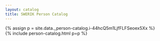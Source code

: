 ```yaml
---
layout: catalog
title: SWERIK Person Catalog
---
```

{% assign p = site.data._person-catalog.i-44hcQ5m1LjfFLFSeoex5Xx %}
{% include person-catalog.html p=p %}

